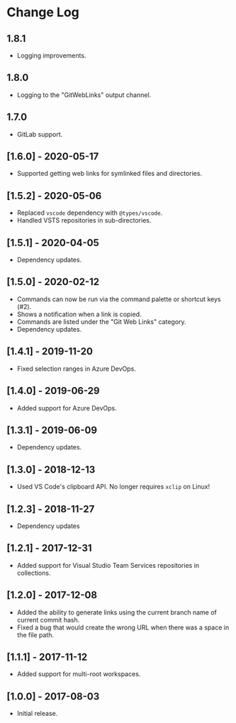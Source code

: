 # Change Log

## 1.8.1

-   Logging improvements.

## 1.8.0

-   Logging to the "GitWebLinks" output channel.

## 1.7.0

-   GitLab support.

## [1.6.0] - 2020-05-17

-   Supported getting web links for symlinked files and directories.

## [1.5.2] - 2020-05-06

-   Replaced `vscode` dependency with `@types/vscode`.
-   Handled VSTS repositories in sub-directories.

## [1.5.1] - 2020-04-05

-   Dependency updates.

## [1.5.0] - 2020-02-12

-   Commands can now be run via the command palette or shortcut keys (#2).
-   Shows a notification when a link is copied.
-   Commands are listed under the "Git Web Links" category.
-   Dependency updates.

## [1.4.1] - 2019-11-20

-   Fixed selection ranges in Azure DevOps.

## [1.4.0] - 2019-06-29

-   Added support for Azure DevOps.

## [1.3.1] - 2019-06-09

-   Dependency updates.

## [1.3.0] - 2018-12-13

-   Used VS Code's clipboard API. No longer requires `xclip` on Linux!

## [1.2.3] - 2018-11-27

-   Dependency updates

## [1.2.1] - 2017-12-31

-   Added support for Visual Studio Team Services repositories in collections.

## [1.2.0] - 2017-12-08

-   Added the ability to generate links using the current branch name of current commit hash.
-   Fixed a bug that would create the wrong URL when there was a space in the file path.

## [1.1.1] - 2017-11-12

-   Added support for multi-root workspaces.

## [1.0.0] - 2017-08-03

-   Initial release.
